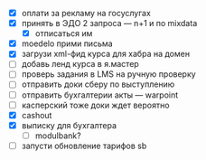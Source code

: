 - [x] оплати за рекламу на госуслугах
- [x] принять в ЭДО 2 запроса — n+1 и по mixdata
	- [x] отписаться им
- [x] moedelo прими письма
- [x] загрузи xml-фид курса для хабра на домен 
- [ ] добавь ленд курса в я.мастер
- [ ] проверь задания в LMS на ручную проверку
- [ ] отправить доки сберу по выступлению
- [ ] отправить бухгалтерии акты — warpoint
- [ ] касперский тоже доки ждет вероятно
- [x] cashout
- [x] выписку для бухгалтера
	- [ ] modulbank?
- [ ] запусти обновление тарифов sb